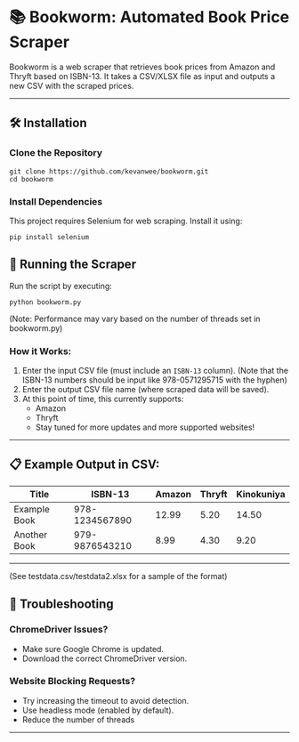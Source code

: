 # 📚 Bookworm: Automated Book Price Scraper

Bookworm is a web scraper that retrieves book prices from Amazon and Thryft based on ISBN-13. It takes a CSV/XLSX file as input and outputs a new CSV with the scraped prices.

---

## 🛠 Installation

### Clone the Repository
```
git clone https://github.com/kevanwee/bookworm.git
cd bookworm
```

### Install Dependencies
This project requires Selenium for web scraping. Install it using:
```
pip install selenium
```

## 🚀 Running the Scraper

Run the script by executing:
```
python bookworm.py
```
(Note: Performance may vary based on the number of threads set in bookworm.py)

### How it Works:
1. Enter the input CSV file (must include an `ISBN-13` column). (Note that the ISBN-13 numbers should be input like 978-0571295715 with the hyphen)
2. Enter the output CSV file name (where scraped data will be saved).
3. At this point of time, this currently supports:
   - Amazon
   - Thryft
   - Stay tuned for more updates and more supported websites!
---

## 📋 Example Output in CSV:

| Title          | ISBN-13        | Amazon | Thryft | Kinokuniya |
|-----------------|----------------|--------|--------|--------|
| Example Book   | 978-1234567890  | 12.99  | 5.20 | 14.50  |
| Another Book   | 979-9876543210  | 8.99   | 4.30   | 9.20   |


---
(See testdata.csv/testdata2.xlsx for a sample of the format)

## 🐛 Troubleshooting

### ChromeDriver Issues?
- Make sure Google Chrome is updated.
- Download the correct ChromeDriver version.

### Website Blocking Requests?
- Try increasing the timeout to avoid detection.
- Use headless mode (enabled by default).
- Reduce the number of threads

---
